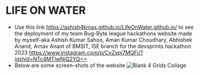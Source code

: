# LIFE ON WATER
* Use this link https://ashish4kmax.github.io/LifeOnWater.github.io/ to see the deployment of my team Bug-Byte league hackathons website made by myself-aka Ashish Kumar Sahoo, Aman Kumar Choudhary, Abhishek Anand, Arnav Anant of  BMSIT, ISE branch for the devsprints hackathon 2023 https://www.instagram.com/p/CvZvpj7MQFj/?igshid=NTc4MTIwNjQ2YQ==
* Below are some screen-shots of the website
  ![Blank 4 Grids Collage](https://github.com/ashish4kmax/LifeOnWater.github.io/assets/111702590/b47432bc-a064-4d61-9bb1-aa99a8fb1de7)
